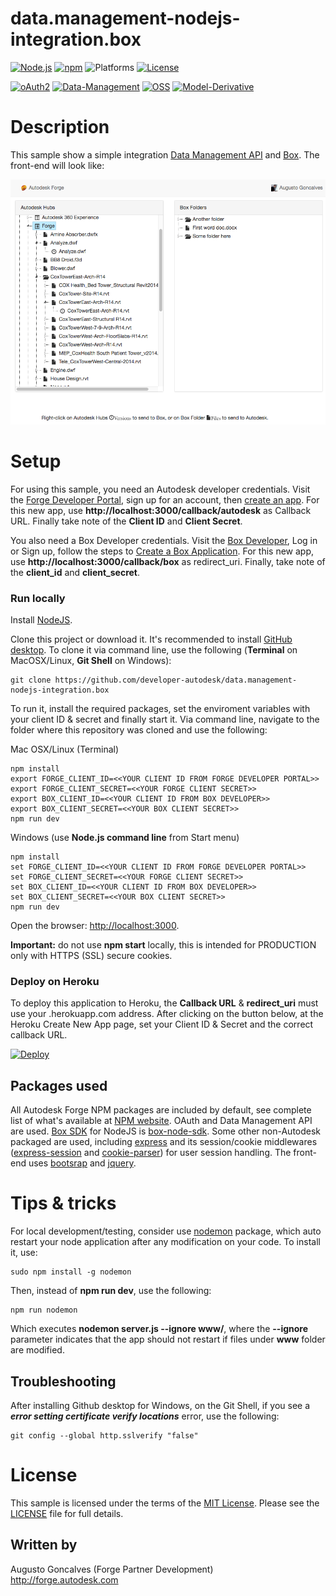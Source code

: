 # data.management-nodejs-integration.box

[![Node.js](https://img.shields.io/badge/Node.js-4.4.3-blue.svg)](https://nodejs.org/)
[![npm](https://img.shields.io/badge/npm-2.15.1-blue.svg)](https://www.npmjs.com/)
![Platforms](https://img.shields.io/badge/platform-windows%20%7C%20osx%20%7C%20linux-lightgray.svg)
[![License](http://img.shields.io/:license-mit-blue.svg)](http://opensource.org/licenses/MIT)

[![oAuth2](https://img.shields.io/badge/oAuth2-v1-green.svg)](http://developer.autodesk.com/)
[![Data-Management](https://img.shields.io/badge/Data%20Management-v1-green.svg)](http://developer.autodesk.com/)
[![OSS](https://img.shields.io/badge/OSS-v2-green.svg)](http://developer.autodesk.com/)
[![Model-Derivative](https://img.shields.io/badge/Model%20Derivative-v2-green.svg)](http://developer.autodesk.com/)

# Description

This sample show a simple integration [Data Management API](https://developer.autodesk.com/en/docs/data/v2/overview/) and [Box](https://www.box.com/about-us). The front-end will look like:
  
![](www/img/indexpage.png)

# Setup

For using this sample, you need an Autodesk developer credentials. Visit the [Forge Developer Portal](https://developer.autodesk.com), sign up for an account, then [create an app](https://developer.autodesk.com/myapps/create). For this new app, use <b>http://localhost:3000/callback/autodesk</b> as Callback URL. Finally take note of the <b>Client ID</b> and <b>Client Secret</b>.

You also need a Box Developer credentials. Visit the [Box Developer](https://developer.box.com), Log in or Sign up, follow the steps to [Create a Box Application](https://app.box.com/developers/services/edit/). For this new app, use <b>http://localhost:3000/callback/box</b> as redirect_uri. Finally, take note of the <b>client_id</b> and <b>client_secret</b>.

### Run locally

Install [NodeJS](https://nodejs.org).

Clone this project or download it. It's recommended to install [GitHub desktop](https://desktop.github.com/). To clone it via command line, use the following (<b>Terminal</b> on MacOSX/Linux, <b>Git Shell</b> on Windows):

    git clone https://github.com/developer-autodesk/data.management-nodejs-integration.box

To run it, install the required packages, set the enviroment variables with your client ID & secret and finally start it. Via command line, navigate to the folder where this repository was cloned and use the following:

Mac OSX/Linux (Terminal)

    npm install
    export FORGE_CLIENT_ID=<<YOUR CLIENT ID FROM FORGE DEVELOPER PORTAL>>
    export FORGE_CLIENT_SECRET=<<YOUR FORGE CLIENT SECRET>>
    export BOX_CLIENT_ID=<<YOUR CLIENT ID FROM BOX DEVELOPER>>
    export BOX_CLIENT_SECRET=<<YOUR BOX CLIENT SECRET>>
    npm run dev

Windows (use <b>Node.js command line</b> from Start menu)

    npm install
    set FORGE_CLIENT_ID=<<YOUR CLIENT ID FROM FORGE DEVELOPER PORTAL>>
    set FORGE_CLIENT_SECRET=<<YOUR FORGE CLIENT SECRET>>
    set BOX_CLIENT_ID=<<YOUR CLIENT ID FROM BOX DEVELOPER>>
    set BOX_CLIENT_SECRET=<<YOUR BOX CLIENT SECRET>>
    npm run dev

Open the browser: [http://localhost:3000](http://localhost:3000).

<b>Important:</b> do not use <b>npm start</b> locally, this is intended for PRODUCTION only with HTTPS (SSL) secure cookies.

### Deploy on Heroku

To deploy this application to Heroku, the <b>Callback URL</b> & <b>redirect_uri</b> must use your .herokuapp.com address. After clicking on the button below, at the Heroku Create New App page, set your Client ID & Secret and the correct callback URL.

[![Deploy](https://www.herokucdn.com/deploy/button.svg)](https://heroku.com/deploy)

## Packages used

All Autodesk Forge NPM packages are included by default, see complete list of what's available at [NPM website](https://www.npmjs.com/browse/keyword/autodesk). OAuth and Data Management API are used. [Box SDK](https://docs.box.com/page/sdks) for NodeJS is [box-node-sdk](https://www.npmjs.com/package/box-node-sdk). Some other non-Autodesk packaged are used, including [express](https://www.npmjs.com/package/express) and its session/cookie middlewares ([express-session](https://www.npmjs.com/package/express-session) and [cookie-parser](https://www.npmjs.com/package/cookie-parser)) for user session handling. The front-end uses [bootsrap](https://www.npmjs.com/package/bootstrap) and [jquery](https://www.npmjs.com/package/jquery).

# Tips & tricks

For local development/testing, consider use [nodemon](https://www.npmjs.com/package/nodemon) package, which auto restart your node application after any modification on your code. To install it, use:

    sudo npm install -g nodemon

Then, instead of <b>npm run dev</b>, use the following:

    npm run nodemon

Which executes <b>nodemon server.js --ignore www/</b>, where the <b>--ignore</b> parameter indicates that the app should not restart if files under <b>www</b> folder are modified.

## Troubleshooting

After installing Github desktop for Windows, on the Git Shell, if you see a <b>*error setting certificate verify locations*</b> error, use the following:

    git config --global http.sslverify "false"

# License

This sample is licensed under the terms of the [MIT License](http://opensource.org/licenses/MIT).
Please see the [LICENSE](LICENSE) file for full details.

## Written by

Augusto Goncalves (Forge Partner Development)<br />
http://forge.autodesk.com<br />
